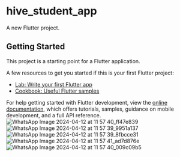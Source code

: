 # hive_student_app

A new Flutter project.

## Getting Started

This project is a starting point for a Flutter application.

A few resources to get you started if this is your first Flutter project:

- [Lab: Write your first Flutter app](https://docs.flutter.dev/get-started/codelab)
- [Cookbook: Useful Flutter samples](https://docs.flutter.dev/cookbook)

For help getting started with Flutter development, view the
[online documentation](https://docs.flutter.dev/), which offers tutorials,
samples, guidance on mobile development, and a full API reference.
![WhatsApp Image 2024-04-12 at 11 57 40_ff47e839](https://github.com/yashtyagiappfoster/4323-Hive-Student-App/assets/162104748/e3b89639-fa59-4f69-a2f2-d1780dfd5dde)
![WhatsApp Image 2024-04-12 at 11 57 39_9951a137](https://github.com/yashtyagiappfoster/4323-Hive-Student-App/assets/162104748/f36a631f-09bd-4434-97f9-a7ce4bb0c421)
![WhatsApp Image 2024-04-12 at 11 57 39_8fbcce31](https://github.com/yashtyagiappfoster/4323-Hive-Student-App/assets/162104748/d87272bc-91fc-4365-838b-ed7965cfe8db)
![WhatsApp Image 2024-04-12 at 11 57 41_ad7d876e](https://github.com/yashtyagiappfoster/4323-Hive-Student-App/assets/162104748/91bf5fec-8889-42af-b7e4-63e15928adbd)
![WhatsApp Image 2024-04-12 at 11 57 40_009c09b5](https://github.com/yashtyagiappfoster/4323-Hive-Student-App/assets/162104748/5dd46750-d8c6-4416-ac31-4a89b56ac979)
